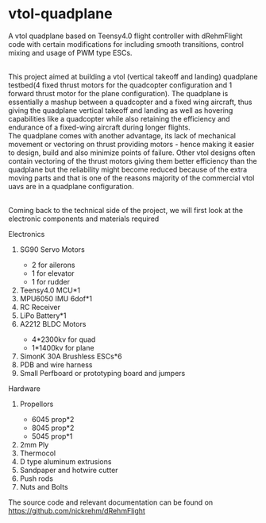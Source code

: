 # vtol-quadplane
A vtol quadplane based on Teensy4.0 flight controller with dRehmFlight code with certain modifications for including smooth transitions, control mixing and usage of PWM type ESCs. 
<br> <br>

This project aimed at building a vtol (vertical takeoff and landing) quadplane testbed(4 fixed thrust motors for the quadcopter configuration and 1 forward thrust motor for the plane configuration). The quadplane is essentially a mashup between a quadcopter and a fixed wing aircraft, thus giving the quadplane vertical takeoff and landing as well as hovering capabilities like a quadcopter while also retaining the efficiency and endurance of a fixed-wing aircraft during longer flights.
<br>
The quadplane comes with another advantage, its lack of mechanical movement or vectoring on thrust providing motors - hence making it easier to design, build and also minimize points of failure. Other vtol designs often contain vectoring of the thrust motors giving them better efficiency than the quadplane but the reliability might become reduced because of the extra moving parts and that is one of the reasons majority of the commercial vtol uavs are in a quadplane configuration.
<br><br>


Coming back to the technical side of the project, we will first look at the electronic components and materials required
<br>

<head>Electronics</head>
<ol>
  <li> SG90 Servo Motors </li>
  <ul>
    <li>2 for ailerons</li>
    <li>1 for elevator</li>
    <li>1 for rudder</li>
  </ul>
  
  <li>Teensy4.0 MCU*1</li>

  <li>MPU6050 IMU 6dof*1</li>

  <li>RC Receiver</li>

  <li>LiPo Battery*1</li>
  
  <li>A2212 BLDC Motors</li>
  <ul>
    <li>4*2300kv for quad</li>
    <li>1*1400kv for plane</li>
  </ul>

  <li>SimonK 30A Brushless ESCs*6</li>

  <li>PDB and wire harness</li>

  <li>Small Perfboard or prototyping board and jumpers</li>
</ol>

<head>Hardware </head>
<ol>
  <li>Propellors</li>
  <ul>
    <li>6045 prop*2</li>
    <li>8045 prop*2</li>
    <li>5045 prop*1</li>
  </ul>

  <li>2mm Ply</li>

  <li>Thermocol</li>

  <li>D type aluminum extrusions</li>

  <li>Sandpaper and hotwire cutter</li>

  <li>Push rods</li>

  <li>Nuts and Bolts</li>
</ol>



The source code and relevant documentation can be found on https://github.com/nickrehm/dRehmFlight
